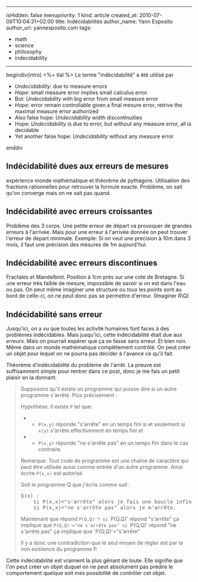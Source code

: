 -----
isHidden:       false
menupriority:   1
kind:           article
created_at:     2010-07-09T10:04:31+02:00
title: Indécidabilités
author_name: Yann Esposito
author_uri: yannesposito.com
tags:
  - math
  - science
  - philosophy
  - indecidability
-----
begindiv(intro)
<%= tlal %> Le terme "indécidabilité" a été utilisé par

- _Undecidability_: due to measure errors
- _Hope_: small measure error implies small calculus error.
- But: _Undecidability_ with big error from small measure error
- _Hope_: error remain controllable given a final mesure error, retrive the maximal measure error authorized
- Also false hope: _Undecidability_ width discontinuities
- Hope: _Undecidability_ is due to error, but without any measure error, all is decidable
- Yet another false hope: _Undecidability_ without any measure error

enddiv

## Indécidabilité dues aux erreurs de mesures

expérience monde mathématique et théorème de pythagore.
Utilisation des fractions rationnelles pour retrouver la formule exacte.
Problème, on sait qu'on converge mais on ne sait pas quand.

## Indécidabilité avec erreurs croissantes

Problème des 3 corps. Une petite erreur de départ va provoquer de grandes erreurs à l'arrivée.
Mais pour une erreur à l'arrivée donnée on peut trouver l'erreur de depart minimale. Exemple: Si on veut une precision à 10m dans 3 mois, il faut une précision des mesures de 1m aujourd'hui.

## Indécidabilité avec erreurs discontinues

Fractales et Mandelbrot. 
Position à 1cm près sur une cote de Bretagne.
Si une erreur très faible de mesure, impossible de savoir si on est dans l'eau ou pas.
    On peut même imaginer une structure ou *tous* les points sont au bord de celle-ci, on ne peut donc pas se permettre d'erreur. (Imaginer R\Q)

## Indécidabilité sans erreur

Jusqu'ici, on a vu que toutes les activité humaines font faces à des problèmes indécidables. Mais jusqu'ici, cette indécidabilité était due aux *erreurs*. Mais on pourrait espérer que ça se fasse sans erreur.
Et bien non. Même dans un monde mathématique complètement contrôlé. On peut créer un objet pour lequel on ne pourra pas décider à l'avance ce qu'il fait.

Théorème d'indécidabilité du problème de l'arrêt. La preuve est suffisamment simple pour rentrer dans ce post, donc je me fais un petit plaisir en la donnant.

> Supposons qu'il existe un programme qui puisse dire si un autre programme s'arrête. Plus précisément :
> 
>Hypothèse: Il existe `P` tel que: 
>
>* - `P(x,y)` réponde "s'arrête" en un temps fini si et seulement si `x(y)` s'arrête effectivement en temps fini et 
>* - `P(x,y)` réponde "ne s'arrête pas" en un temps fini dans le cas contraire.
>
> Remarque: Tout code de programme est une chaîne de caractère qui peut être utilisée aussi comme entrée d'un autre programme. 
Ainsi écrire `P(x,x)` est autorisé.
> 
> Soit le programme Q que j'écris comme suit :
> <pre class="twilight">
> Q(x) :
>     si P(x,x)="s'arrête" alors je fais une boucle infinie.
>     si P(x,x)="ne s'arrête pas" alors je m'arrête.
> </pre>
> 
> Maintenant que répond `P(Q,Q)'?
> si `P(Q,Q)' répond "s'arrête" ça implique que `P(Q,Q)'="ne s'arrête pas"
> si `P(Q,Q)' répond "ne s'arrête pas" ça implique que `P(Q,Q)'="s'arrête"
> 
> Il y a donc une contradiction que le seul moyen de régler est par la non existence du programme P.

Cette indécidabilité est vraiment la plus gênant de toute. Elle signifie que l'on peut créer un objet duquel on ne peut absolument pas prédire le comportement quelque soit mes possibilité de contrôler cet objet.
